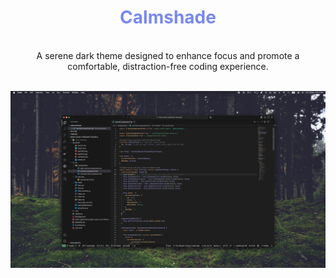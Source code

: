 <div align='center'>
 <h1 style='color: #7989ed;' > Calmshade </h3>
 </div>

<br/>
<div align='center'>
A serene dark theme designed to enhance focus and promote a comfortable, distraction-free coding experience.
</div>

<br/>

![Demo Image (TS)](https://raw.githubusercontent.com/mihavo/calmshade/ee9009563a6be309d201ca737a902b73f1ea4bbd/resources/v1/demo_ts.png)